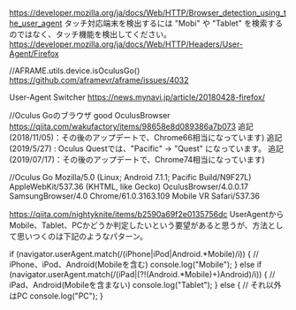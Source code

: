 https://developer.mozilla.org/ja/docs/Web/HTTP/Browser_detection_using_the_user_agent
タッチ対応端末を検出するには "Mobi" や "Tablet" を検索するのではなく、タッチ機能を検出してください。
https://developer.mozilla.org/ja/docs/Web/HTTP/Headers/User-Agent/Firefox

//AFRAME.utils.device.isOculusGo()
https://github.com/aframevr/aframe/issues/4032


User-Agent Switcher
https://news.mynavi.jp/article/20180428-firefox/

//Oculus Goのブラウザ good
OculusBrowser
https://qiita.com/wakufactory/items/98658e8d089386a7b073
追記(2018/11/05)：その後のアップデートで、Chrome66相当になっています)
追記(2019/5/27) : Oculus Questでは、"Pacific" -> "Quest" になっています。
追記(2019/07/17)：その後のアップデートで、Chrome74相当になっています)


//Oculus Go
Mozilla/5.0 (Linux; Android 7.1.1; Pacific Build/N9F27L)
AppleWebKit/537.36 (KHTML, like Gecko)
OculusBrowser/4.0.0.17
SamsungBrowser/4.0
Chrome/61.0.3163.109
Mobile VR
Safari/537.36

https://qiita.com/nightyknite/items/b2590a69f2e0135756dc
UserAgentからMobile、Tablet、PCかどうか判定したいという要望があると思うが、方法として思いつくのは下記のようなパターン。

if (navigator.userAgent.match(/(iPhone|iPod|Android.*Mobile)/i)) {
  // iPhone、iPod、Android(Mobileを含む)
  console.log("Mobile");
} else if (navigator.userAgent.match(/(iPad|(?!(Android.*Mobile)+)Android)/i)) {
  // iPad、Android(Mobileを含まない)
  console.log("Tablet");
} else {
  // それ以外はPC
  console.log("PC");
}
